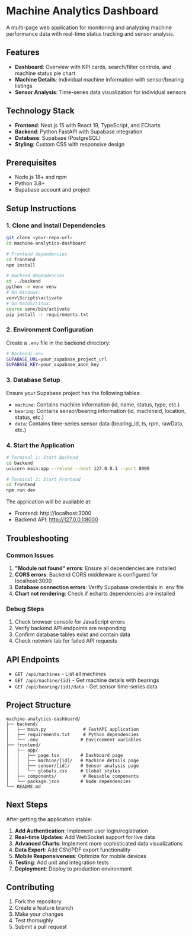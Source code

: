 # Machine Analytics Dashboard

A multi-page web application for monitoring and analyzing machine performance data with real-time status tracking and sensor analysis.

## Features

- **Dashboard**: Overview with KPI cards, search/filter controls, and machine status pie chart
- **Machine Details**: Individual machine information with sensor/bearing listings
- **Sensor Analysis**: Time-series data visualization for individual sensors

## Technology Stack

- **Frontend**: Next.js 15 with React 19, TypeScript, and ECharts
- **Backend**: Python FastAPI with Supabase integration
- **Database**: Supabase (PostgreSQL)
- **Styling**: Custom CSS with responsive design

## Prerequisites

- Node.js 18+ and npm
- Python 3.8+
- Supabase account and project

## Setup Instructions

### 1. Clone and Install Dependencies

```bash
git clone <your-repo-url>
cd machine-analytics-dashboard

# Frontend dependencies
cd frontend
npm install

# Backend dependencies
cd ../backend
python -m venv venv
# On Windows:
venv\Scripts\activate
# On macOS/Linux:
source venv/bin/activate
pip install -r requirements.txt
```

### 2. Environment Configuration

Create a `.env` file in the backend directory:

```bash
# Backend/.env
SUPABASE_URL=your_supabase_project_url
SUPABASE_KEY=your_supabase_anon_key
```

### 3. Database Setup

Ensure your Supabase project has the following tables:

- `machine`: Contains machine information (id, name, status, type, etc.)
- `bearing`: Contains sensor/bearing information (id, machineid, location, status, etc.)
- `data`: Contains time-series sensor data (bearing_id, ts, rpm, rawData, etc.)

### 4. Start the Application

```bash
# Terminal 1: Start Backend
cd backend
uvicorn main:app --reload --host 127.0.0.1 --port 8000

# Terminal 2: Start Frontend
cd frontend
npm run dev
```

The application will be available at:
- Frontend: http://localhost:3000
- Backend API: http://127.0.0.1:8000

## Troubleshooting

### Common Issues

1. **"Module not found" errors**: Ensure all dependencies are installed
2. **CORS errors**: Backend CORS middleware is configured for localhost:3000
3. **Database connection errors**: Verify Supabase credentials in .env file
4. **Chart not rendering**: Check if echarts dependencies are installed

### Debug Steps

1. Check browser console for JavaScript errors
2. Verify backend API endpoints are responding
3. Confirm database tables exist and contain data
4. Check network tab for failed API requests

## API Endpoints

- `GET /api/machines` - List all machines
- `GET /api/machine/{id}` - Get machine details with bearings
- `GET /api/bearing/{id}/data` - Get sensor time-series data

## Project Structure

```
machine-analytics-dashboard/
├── backend/
│   ├── main.py              # FastAPI application
│   ├── requirements.txt     # Python dependencies
│   └── .env                # Environment variables
├── frontend/
│   ├── app/
│   │   ├── page.tsx        # Dashboard page
│   │   ├── machine/[id]/   # Machine details page
│   │   ├── sensor/[id]/    # Sensor analysis page
│   │   └── globals.css     # Global styles
│   ├── components/          # Reusable components
│   └── package.json        # Node dependencies
└── README.md
```

## Next Steps

After getting the application stable:

1. **Add Authentication**: Implement user login/registration
2. **Real-time Updates**: Add WebSocket support for live data
3. **Advanced Charts**: Implement more sophisticated data visualizations
4. **Data Export**: Add CSV/PDF export functionality
5. **Mobile Responsiveness**: Optimize for mobile devices
6. **Testing**: Add unit and integration tests
7. **Deployment**: Deploy to production environment

## Contributing

1. Fork the repository
2. Create a feature branch
3. Make your changes
4. Test thoroughly
5. Submit a pull request

